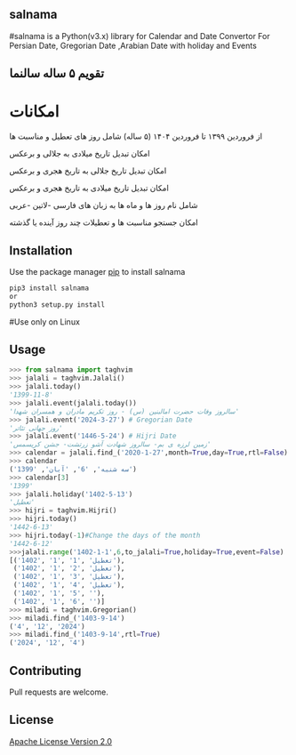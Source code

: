## salnama

#salnama is a Python(v3.x) library for Calendar and Date Convertor For Persian Date, Gregorian Date ,Arabian Date with holiday and Events


## تقویم ۵ ساله سالنما  

# امکانات 
از فروردین ۱۳۹۹ تا فروردین ۱۴۰۴ (۵ ساله) 
شامل روز های تعطیل و مناسبت ها

امکان تبدیل تاریخ میلادی به جلالی و برعکس

امکان تبدیل تاریخ جلالی به تاریخ هجری و برعکس

امکان تبدیل تاریخ میلادی به تاریخ هجری و برعکس

شامل نام روز ها و ماه ها به زبان های فارسی -لاتین -عربی

امکان جستجو مناسبت ها و تعطیلات چند روز آینده یا گذشته


## Installation

Use the package manager [pip](https://pypi.org/project/salnama) to install salnama
```bash
pip3 install salnama
or
python3 setup.py install
```

#Use only on Linux

## Usage

```python
>>> from salnama import taghvim
>>> jalali = taghvim.Jalali()
>>> jalali.today()
'1399-11-8'
>>> jalali.event(jalali.today())
'سالروز وفات حضرت امالبنین (س) - روز تکریم مادران و همسران شهدا'
>>> jalali.event('2024-3-27') # Gregorian Date
'روز جهانی تئاتر'
>>> jalali.event('1446-5-24') # Hijri Date
'زمین لرزه ی بم- سالروز شهادت آشو زرتشت- جشن کریسمس'
>>> calendar = jalali.find_('2020-1-27',month=True,day=True,rtl=False)
>>> calendar
('سه شنبه', '6', 'آبان', '1399')
>>> calendar[3]
'1399'
>>> jalali.holiday('1402-5-13')
'تعطیل'
>>> hijri = taghvim.Hijri()
>>> hijri.today()
'1442-6-13'
>>> hijri.today(-1)#Change the days of the month 
'1442-6-12'
>>>jalali.range('1402-1-1',6,to_jalali=True,holiday=True,event=False)
[('1402', '1', '1', 'تعطیل'),
 ('1402', '1', '2', 'تعطیل'),
 ('1402', '1', '3', 'تعطیل'),
 ('1402', '1', '4', 'تعطیل'), 
 ('1402', '1', '5', ''),
 ('1402', '1', '6', '')]
>>> miladi = taghvim.Gregorian()
>>> miladi.find_('1403-9-14')
('4', '12', '2024')
>>> miladi.find_('1403-9-14',rtl=True)
('2024', '12', '4')
```

## Contributing
Pull requests are welcome.

## License
[Apache License Version 2.0](http://www.apache.org/licenses/)
